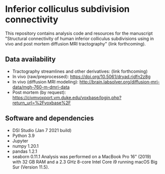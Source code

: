 # Inferior colliculus subdivision connectivity
This repository contains analysis code and resources for the manuscript "Structural connectivity of human inferior colliculus subdivisions using in vivo and post mortem diffusion MRI tractography" (link forthcoming).

## Data availability
 - Tractography streamlines and other derivatives: (link forthcoming)
 - In vivo (raw/preprocessed): https://doi.org/10.5061/dryad.rjdfn2z8g
 - In vivo (diffusion MRI modeling): http://brain.labsolver.org/diffusion-mri-data/mgh-760-m-dmri-data
 - Post mortem (by request): https://civmvoxport.vm.duke.edu/voxbase/login.php?return_url=%2Fvoxbase%2F

## Software and dependencies
 - DSI Studio (Jan 7 2021 build)
 - Python 3.9
 - Jupyter
 - numpy 1.20.1
 - pandas 1.2.1
 - seaborn 0.11.1
Analysis was performed on a MacBook Pro 16" (2019) with 32 GB RAM and a 2.3 GHz 8-core Intel Core i9 running macOS Big Sur (Version 11.5).
